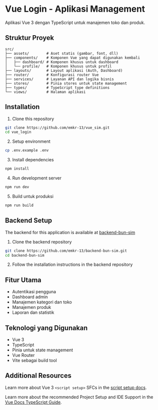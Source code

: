 # Vue Login - Aplikasi Management

Aplikasi Vue 3 dengan TypeScript untuk manajemen toko dan produk.

## Struktur Proyek

```
src/
├── assets/        # Aset statis (gambar, font, dll)
├── components/    # Komponen Vue yang dapat digunakan kembali
│   ├── dashboard/ # Komponen khusus untuk dashboard
│   └── profile/   # Komponen khusus untuk profil
├── layouts/       # Layout aplikasi (Auth, Dashboard)
├── router/        # Konfigurasi router Vue
├── services/      # Layanan API dan logika bisnis
├── stores/        # Pinia stores untuk state management
├── types/         # TypeScript type definitions
└── views/         # Halaman aplikasi
```

## Installation

1. Clone this repository

```bash
git clone https://github.com/emkr-13/vue_sim.git
cd vue_login
```

2. Setup environment

```bash
cp .env.example .env
```

3. Install dependencies

```bash
npm install
```

4. Run development server

```bash
npm run dev
```

5. Build untuk produksi

```bash
npm run build
```

## Backend Setup

The backend for this application is available at [backend-bun-sim](https://github.com/emkr-13/backend-bun-sim.git)

1. Clone the backend repository

```bash
git clone https://github.com/emkr-13/backend-bun-sim.git
cd backend-bun-sim
```

2. Follow the installation instructions in the backend repository

## Fitur Utama

- Autentikasi pengguna
- Dashboard admin
- Manajemen kategori dan toko
- Manajemen produk
- Laporan dan statistik

## Teknologi yang Digunakan

- Vue 3
- TypeScript
- Pinia untuk state management
- Vue Router
- Vite sebagai build tool

## Additional Resources

Learn more about Vue 3 `<script setup>` SFCs in the [script setup docs](https://v3.vuejs.org/api/sfc-script-setup.html#sfc-script-setup).

Learn more about the recommended Project Setup and IDE Support in the [Vue Docs TypeScript Guide](https://vuejs.org/guide/typescript/overview.html#project-setup).

